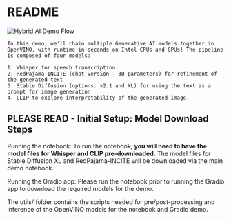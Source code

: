 # README

![Hybrid AI Demo Flow](https://github.com/QData/TextAttack/assets/22090501/eb9a2e7e-504c-4e90-aeca-b3147ab3b0c5)
    
    In this demo, we'll chain multiple Generative AI models together in OpenVINO, with runtime in seconds on Intel CPUs and GPUs! The pipeline is composed of four models: 
    
    1. Whisper for speech transcription
    2. RedPajama-INCITE (chat version - 3B parameters) for refinement of the generated text
    3. Stable Diffusion (options: v2.1 and XL) for using the text as a prompt for image generation
    4. CLIP to explore interpretability of the generated image. 


## PLEASE READ - Initial Setup: Model Download Steps


Running the notebook: To run the notebook, **you will need to have the model files for Whisper and CLIP pre-downloaded.** The model files for Stable Diffusion XL and RedPajama-INCITE will be downloaded via the main demo notebook.

Running the Gradio app: Please run the notebook prior to running the Gradio app to download the required models for the demo.

The utils/ folder contains the scripts needed for pre/post-processing and inference of the OpenVINO models for the notebook and Gradio demo.